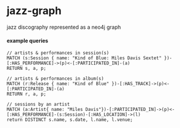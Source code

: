 # jazz-graph
jazz discography represented as a neo4j graph

#### example queries
```
// artists & performances in session(s)
MATCH (s:Session { name: "Kind of Blue: Miles Davis Sextet" })-[:HAS_PERFORMANCE]->(p)<-[:PARTICIPATED_IN]-(a)
RETURN s, a, p;

// artists & performances in album(s)
MATCH (r:Release { name: "Kind of Blue" })-[:HAS_TRACK]->(p)<-[:PARTICIPATED_IN]-(a)
RETURN r, a, p;

// sessions by an artist
MATCH (a:Artist{ name: "Miles Davis"})-[:PARTICIPATED_IN]->(p)<-[:HAS_PERFORMANCE]-(s:Session)-[:HAS_LOCATION]->(l)
return DISTINCT s.name, s.date, l.name, l.venue;

```
